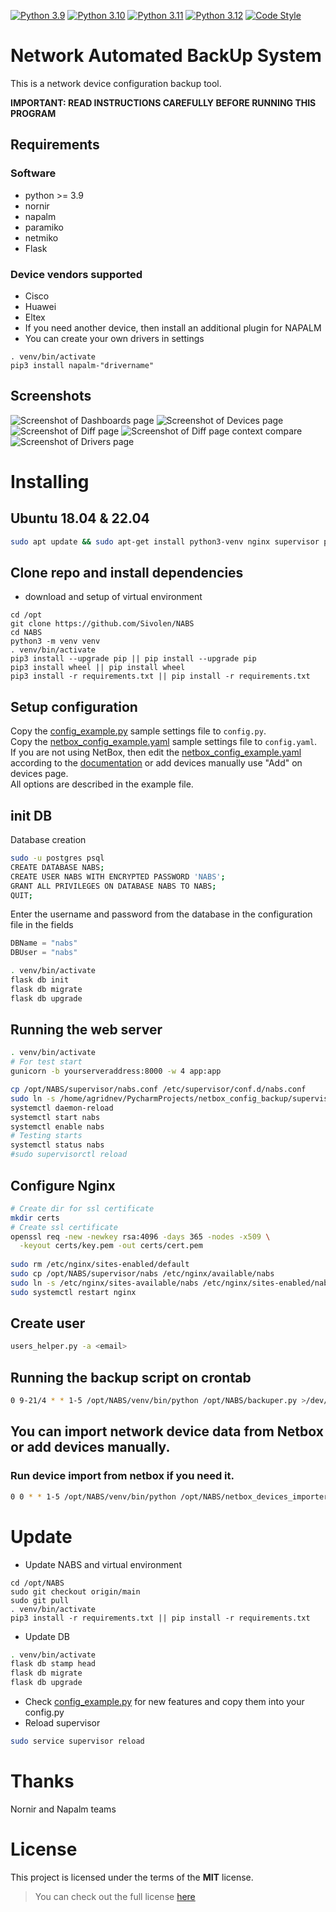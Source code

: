[![Python 3.9](https://img.shields.io/badge/python-3.9-blue.svg)](https://www.python.org/downloads/release/python-390/)
[![Python 3.10](https://img.shields.io/badge/python-3.10-blue.svg)](https://www.python.org/downloads/release/python-3100/)
[![Python 3.11](https://img.shields.io/badge/python-3.11-blue.svg)](https://www.python.org/downloads/release/python-3110/)
[![Python 3.12](https://img.shields.io/badge/python-3.12-blue.svg)](https://www.python.org/downloads/release/python-3110/)
[![Code Style](https://img.shields.io/badge/code%20style-black-000000.svg)](https://github.com/ambv/black)

# Network Automated BackUp System

This is a network device configuration backup tool.<br/>

**IMPORTANT: READ INSTRUCTIONS CAREFULLY BEFORE RUNNING THIS PROGRAM**


## Requirements
### Software
* python >= 3.9
* nornir
* napalm
* paramiko
* netmiko
* Flask

### Device vendors supported
* Cisco
* Huawei
* Eltex
* If you need another device, then install an additional plugin for NAPALM
* You can create your own drivers in settings
```shell
. venv/bin/activate
pip3 install napalm-"drivername"
```

## Screenshots
![Screenshot of Dashboards page](screenshots/dashboards_page.png "Dashboards page")
![Screenshot of Devices page](screenshots/devices_page.png "Devices page")
![Screenshot of Diff page](screenshots/diff_page.png "Diff page")
![Screenshot of Diff page context compare](screenshots/diff_page_context_compare.png "Diff page context compare")
![Screenshot of Drivers page](screenshots/drivers_page.png "Drivers page")

# Installing

## Ubuntu 18.04 & 22.04
```bash
sudo apt update && sudo apt-get install python3-venv nginx supervisor postgresql
```

## Clone repo and install dependencies
* download and setup of virtual environment
```shell
cd /opt
git clone https://github.com/Sivolen/NABS
cd NABS
python3 -m venv venv
. venv/bin/activate
pip3 install --upgrade pip || pip install --upgrade pip
pip3 install wheel || pip install wheel
pip3 install -r requirements.txt || pip install -r requirements.txt
```
## Setup configuration
Copy the [config_example.py](config_example.py) sample settings file to `config.py`.<br/>
Copy the [netbox_config_example.yaml](netbox_config_example.yaml) sample settings file to `config.yaml`.<br/>
If you are not using NetBox, then edit the [netbox_config_example.yaml](netbox_config_example.yaml) according to the [documentation](https://nornir.readthedocs.io/en/latest/tutorial/initializing_nornir.html) or add devices manually use "Add" on devices page. </br>
All options are described in the example file.

## init DB
Database creation
```bash
sudo -u postgres psql
CREATE DATABASE NABS;
CREATE USER NABS WITH ENCRYPTED PASSWORD 'NABS';
GRANT ALL PRIVILEGES ON DATABASE NABS TO NABS;
QUIT;
```
Enter the username and password from the database in the configuration file in the fields
```python
DBName = "nabs"
DBUser = "nabs"
```
```bash
. venv/bin/activate
flask db init
flask db migrate
flask db upgrade
```

## Running the web server
```bash
. venv/bin/activate
# For test start
gunicorn -b yourserveraddress:8000 -w 4 app:app
```
```bash
cp /opt/NABS/supervisor/nabs.conf /etc/supervisor/conf.d/nabs.conf
sudo ln -s /home/agridnev/PycharmProjects/netbox_config_backup/supervisor/nabs.service /etc/systemd/system/nabs.service
systemctl daemon-reload
systemctl start nabs
systemctl enable nabs
# Testing starts
systemctl status nabs
#sudo supervisorctl reload
```
## Configure Nginx
```bash
# Create dir for ssl certificate
mkdir certs
# Create ssl certificate
openssl req -new -newkey rsa:4096 -days 365 -nodes -x509 \
  -keyout certs/key.pem -out certs/cert.pem
 
sudo rm /etc/nginx/sites-enabled/default
sudo cp /opt/NABS/supervisor/nabs /etc/nginx/available/nabs
sudo ln -s /etc/nginx/sites-available/nabs /etc/nginx/sites-enabled/nabs
sudo systemctl restart nginx
```
## Create user
```bash
users_helper.py -a <email>
```
## Running the backup script on crontab
```bash
0 9-21/4 * * 1-5 /opt/NABS/venv/bin/python /opt/NABS/backuper.py >/dev/null 2>&1
```
## You can import network device data from Netbox or add devices manually. 
### Run device import from netbox if you need it.
```bash
0 0 * * 1-5 /opt/NABS/venv/bin/python /opt/NABS/netbox_devices_importer.py >/dev/null 2>&1
```
# Update
* Update NABS and virtual environment
```shell
cd /opt/NABS
sudo git checkout origin/main
sudo git pull
. venv/bin/activate
pip3 install -r requirements.txt || pip install -r requirements.txt
```
* Update DB
```bash
. venv/bin/activate
flask db stamp head
flask db migrate
flask db upgrade
```

[//]: # (1. [x] If your NABS version < 1.3 you need start dbpatch.py after update)

[//]: # (```)

[//]: # (chmod +x dbpatch.py )

[//]: # (./dbpatch.py )

[//]: # (```)

* Check [config_example.py](config_example.py) for new features and copy them into your config.py
* Reload supervisor
```bash
sudo service supervisor reload
```
# Thanks
Nornir and Napalm teams

# License
This project is licensed under the terms of the **MIT** license.
> You can check out the full license [here](https://github.com/Sivolen/NABS/blob/main/LICENSE)
